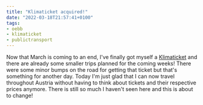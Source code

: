 ```yaml
---
title: "Klimaticket acquired!"
date: "2022-03-18T21:57:41+0100"
tags:
- oebb
- klimaticket
- publictransport
---
```


Now that March is coming to an end, I've finally got myself a [Klimaticket](https://www.klimaticket.at) and there are already some smaller trips planned for the coming weeks! There were some minor bumps on the road for getting that ticket but that's something for another day. Today I'm just glad that I can now travel throughout Austria without having to think about tickets and their respective prices anymore. There is still so much I haven't seen here and this is about to change! 